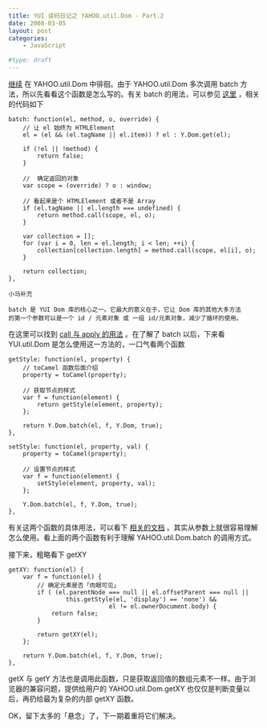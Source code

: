 ```yaml
---
title: YUI 读码日记之 YAHOO.util.Dom - Part.2
date: 2008-03-05
layout: post
categories:
    - JavaScript

#type: draft
---
```


[继续]({{site.urls}}/posts/1032/) 在 YAHOO.util.Dom 中徘徊。由于  YAHOO.util.Dom 多次调用 batch 方法，所以先看看这个函数是怎么写的。有关 batch 的用法，可以参见 [这里](http://developer.yahoo.com/yui/docs/YAHOO.util.Dom.html#batch) ，相关的代码如下

```
batch: function(el, method, o, override) {
    // 让 el 始终为 HTMLElement
    el = (el && (el.tagName || el.item)) ? el : Y.Dom.get(el); 

    if (!el || !method) {
        return false;
    }
    
    //  确定返回的对象
    var scope = (override) ? o : window;
    
    // 看起来是个 HTMLElement 或者不是 Array
    if (el.tagName || el.length === undefined) {
        return method.call(scope, el, o);
    } 

    var collection = []; 
    for (var i = 0, len = el.length; i < len; ++i) {
        collection[collection.length] = method.call(scope, el[i], o);
    }
    
    return collection;
},
```

```
小马补充

batch 是 YUI Dom 库的核心之一。它最大的意义在于，它让 Dom 库的其他大多方法
的第一个参数可以是一个 id / 元素对象 或 一组 id/元素对象，减少了循环的使用。
```

在这里可以找到  [call 与 apply 的用法](http://www.never-online.net/reference/Javascript/js-call-apply-caller-callee/) 。在了解了 batch 以后，下来看 YUI.util.Dom 是怎么使用这一方法的，一口气看两个函数

```
getStyle: function(el, property) {
    // toCamel 函数后面介绍
    property = toCamel(property);
    
    // 获取节点的样式
    var f = function(element) {
        return getStyle(element, property);
    };
    
    return Y.Dom.batch(el, f, Y.Dom, true);
},
```

```
setStyle: function(el, property, val) {
    property = toCamel(property);
    
    // 设置节点的样式
    var f = function(element) {
        setStyle(element, property, val);        
    };
    
    Y.Dom.batch(el, f, Y.Dom, true);
},
```

有关这两个函数的具体用法，可以看下 [相关的文档](http://developer.yahoo.com/yui/docs/YAHOO.util.Dom.html#getStyle) 。其实从参数上就很容易理解怎么使用。看上面的两个函数有利于理解 YAHOO.util.Dom.batch 的调用方式。

接下来，粗略看下 getXY

```
getXY: function(el) {
    var f = function(el) {
        // 确定元素是否「肉眼可见」
        if ( (el.parentNode === null || el.offsetParent === null ||
                this.getStyle(el, 'display') == 'none') && 
                            el != el.ownerDocument.body) {
            return false;
        }
        
        return getXY(el);
    };
    
    return Y.Dom.batch(el, f, Y.Dom, true);
},
```

getX 与 getY 方法也是调用此函数，只是获取返回值的数组元素不一样。由于浏览器的兼容问题，提供给用户的 YAHOO.util.Dom.getXY 也仅仅是判断变量以后，再扔给最为复杂的内部 getXY 函数。

OK，留下太多的「悬念」了，下一期着重将它们解决。
